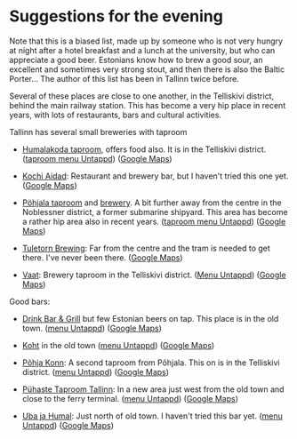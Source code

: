 # Suggestions for the evening

Note that this is a biased list, made up by someone who is not very hungry at night after
a hotel breakfast and a lunch at the university, but who can appreciate a good beer.
Estonians know how to brew a good sour, an excellent and sometimes very strong 
stout, and then there is also the Baltic Porter...
The author of this list has been in Tallinn twice before.

Several of these places are close to one another, in the Telliskivi district, behind the main
railway station. This has become a very hip place in recent years, with lots of restaurants,
bars and cultural activities.

Tallinn has several small breweries with taproom

-   [Humalakoda taproom](https://www.humalakoda.ee/), offers food also. It is in the
    Telliskivi district.
    ([taproom menu Untappd](https://untappd.com/v/humalakoda-brewpub/6234799))
    ([Google Maps](https://maps.app.goo.gl/4pZr44QWGsTYiXBS6))

-   [Kochi Aidad](https://kochiaidad.ee/en/kochi-aidad/): Restaurant and brewery bar,
    but I haven't tried this one yet.
    ([Google Maps](https://maps.app.goo.gl/JhyBhBJR9gjpev2V8))

-   [Pöhjala taproom](https://www.pohjalabeer.com/visit/pohjala-tap-room)
    and [brewery](https://www.pohjalabeer.com/). A bit further away from the centre
    in the Noblessner district, a former submarine shipyard. 
    This area has become a rather hip area also in recent years.
    ([taproom menu Untappd](https://untappd.com/v/pohjala-brewery-and-tap-room/8349816))
    ([Google Maps](https://maps.app.goo.gl/MPPf7P1vCYZhxAgL9))

-   [Tuletorn Brewing](https://tuletorn.beer/): Far from the centre and the tram is 
    needed to get there. I've never been there.
    ([Google Maps](https://maps.app.goo.gl/efnpqyBAK4vb88q36))

-   [Vaat](https://vaat.ee/): Brewery taproom in the Telliskivi district.
    ([Menu Untappd](https://untappd.com/v/vaat-taproom-and-brewery/3518946))
    ([Google Maps](https://maps.app.goo.gl/SxQGSG6URdPYDr7p9))

Good bars:

-   [Drink Bar & Grill](https://www.facebook.com/Drinkbaarandgrill/) but few Estonian beers on tap.
    This place is in the old town.
    ([menu Untappd](https://untappd.com/v/drink-bar-and-grill/16752))
    ([Google Maps](https://maps.app.goo.gl/tivQtXxgMD2KFV8F7))

-   [Koht](https://www.facebook.com/tubakas) in the old town
    ([menu Untappd](https://untappd.com/v/koht/669673))
    ([Google Maps](https://maps.app.goo.gl/Bf4ojqTs9BNB8SZ59))

-   [Põhja Konn](https://www.facebook.com/pohjakonnbar): A second taproom from 
    Põhjala. This on is in the Telliskivi district.
    ([menu Untappd](https://untappd.com/v/pohja-konn/11318726))
    ([Google Maps](https://maps.app.goo.gl/gTB7j2LcsoZE6Biu6))

-   [Pühaste Taproom Tallinn](https://puhaste-taproom.ourmenu.com/?menu=226736):
    In a new area just west from the old town and close to the ferry terminal.
    ([menu Untappd](https://untappd.com/v/puhaste-taproom/12942201))
    ([Google Maps](https://www.facebook.com/pohjakonnbar))

-   [Uba ja Humal](https://www.facebook.com/ubajahumal/): Just north of 
    old town. I haven't tried this bar yet.
    ([menu Untappd](https://untappd.com/v/uba-ja-humal/2584738))
    ([Google Maps](https://maps.app.goo.gl/qG1DPuEQjW6MuTnc6))
